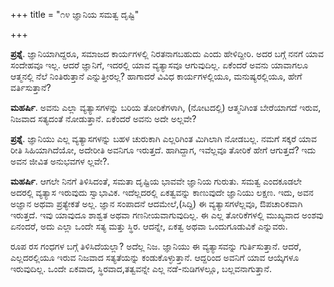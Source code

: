 +++
title = "೧೪ ಜ್ಞಾನಿಯ ಸಮತ್ವ ದೃಷ್ಟಿ"

+++

**ಪ್ರಶ್ನೆ**.  ಜ್ಞಾನಿಯಾಗಿದ್ದರೂ, ಸಮಾಜದ ಕಾರ್ಯಗಳಲ್ಲಿ ನಿರತನಾಗಬಹುದು ಎಂದು ಹೇಳಿದ್ದೀರಿ.   ಅದರ ಬಗ್ಗೆ ನನಗೆ ಯಾವ ಸಂದೇಹವೂ ಇಲ್ಲ. ಆದರೆ ಜ್ಞಾನಿಗೆ, ಇದರಲ್ಲಿ ಯಾವ ವ್ಯತ್ಯಾಸವೂ ಆಗುವುದಿಲ್ಲ.  ಏಕೆಂದರೆ ಅವನು ಯಾವಾಗಲೂ ಆತ್ಮನಲ್ಲಿ ನೆಲೆ ನಿಂತಿರುತ್ತಾನೆ ಎನ್ನುತ್ತೀರಲ್ಲ?  ಹಾಗಾದರೆ ವಿವಿಧ ಕಾರ್ಯಗಳಲ್ಲಿಯೂ, ಮನುಷ್ಯರಲ್ಲಿಯೂ, ಹೇಗೆ ವರ್ತಿಸುತ್ತಾನೆ?

**ಮಹರ್ಷಿ**. ಅವನು ಎಲ್ಲಾ ವ್ಯತ್ಯಾಸಗಳನ್ನು ಬರಿಯ ತೋರಿಕೆಗಳಾಗಿ, (ನೋಟದಲ್ಲಿ) ಆತ್ಮನಿಗಿಂತ ಬೇರೆಯಾಗದೆ ಇರುವ, ನಿಜವಾದ ಸತ್ಯದಂತೆ ನೋಡುತ್ತಾನೆ. ಏಕೆಂದರೆ ಅವನು ಅದೇ ಅಲ್ಲವೇ?

**ಪ್ರಶ್ನೆ**.  ಜ್ಞಾನಿಯು ಎಲ್ಲ ವ್ಯತ್ಯಾಸಗಳನ್ನು ಬಹಳ ಚುರುಕಾಗಿ ಎಲ್ಲರಿಗಿಂತ ಮಿಗಿಲಾಗಿ ನೋಡಬಲ್ಲ.  ನಮಗೆ ಸಕ್ಕರೆ ಯಾವ ರೀತಿ ಸಿಹಿಯಾಗಿದೆಯೋ, ಅದೇರೀತಿ ಅವನಿಗೂ ಇರುತ್ತದೆ.  ಹಾಗಿದ್ದಾಗ, ಇವೆಲ್ಲವೂ ತೋರಿಕೆ ಹೇಗೆ ಆಗುತ್ತದೆ? ಇದು ಅವನ ಜೀವಿತ ಅನುಭವಗಳ ಲ್ಲವೇ?.

**ಮಹರ್ಷಿ**.   ಆಗಲೇ ನಿನಗೆ ತಿಳಿಸಿದಂತೆ, ಸಮತಾ ದೃಷ್ಟಿಯ ಭಾವವೇ ಜ್ಞಾನಿಯ ಗುರುತು. ಸಮತ್ವ ಎಂದಕೂಡಲೇ ಅದರಲ್ಲಿ ವ್ಯತ್ಯಾಸ ಇರುವುದು ಸ್ವಾಭಾವಿಕ. ಇದೆಲ್ಲದರಲ್ಲಿ ಏಕತ್ವವನ್ನು ಕಾಣುವುದೇ ಜ್ಞಾನಿಯು ಲಕ್ಷಣ. ಇದು, ಅವನ ಅಜ್ಞಾನ ಅಥವಾ ಪ್ರತ್ಯೇಕತೆ ಅಲ್ಲ. ಜ್ಞಾನ ಸಂಪಾದನೆ ಆದಮೇಲೆ,(ಸಿದ್ದಿ) ಈ ವ್ಯತ್ಯಾಸಗಳೆಲ್ಲವೂ, ಔಪಚಾರಿಕವಾಗಿ ಇರುತ್ತದೆ. ಇವು ಯಾವುದೂ ಶಾಶ್ವತ ಅಥವಾ ಗಣನೀಯವಾಗುವುದಿಲ್ಲ. ಈ ಎಲ್ಲ ತೋರಿಕೆಗಳಲ್ಲಿ ಮುಖ್ಯವಾದ ಅಂಶವು ಏನಂದರೆ, ಅದು ಎಲ್ಲಾ ಒಂದೇ ಸತ್ಯ ಮತ್ತು ಸ್ಥಿರ. ಆದನ್ನೇ, ಏಕತ್ವ ಅಥವಾ ಒಂದುಗೂಡುವಿಕೆ ಎನ್ನುವರು.

ರೂಪ ರಸ ಗಂಧಗಳ ಬಗ್ಗೆ ತಿಳಿಸಿದೆಯಲ್ಲಾ? ಅದೆಲ್ಲ ನಿಜ. ಜ್ಞಾನಿಯು ಈ ವ್ಯತ್ಯಾಸವನ್ನು ಗುರ್ತಿಸುತ್ತಾನೆ.  ಆದರೆ, ಎಲ್ಲದರಲ್ಲಿಯೂ ಇರುವ ನಿಜವಾದ ಸತ್ಯತೆಯನ್ನು ಕಂಡುಕೊಳ್ಳುತ್ತಾನೆ. ಆದ್ದರಿಂದ ಅವನಿಗೆ ಯಾವ ಆಯ್ಕೆಗಳೂ ಇರುವುದಿಲ್ಲ.   ಒಂದೇ ಏಕವಾದ, ಸ್ಥಿರವಾದ,ತತ್ವವನ್ನೇ ಎಲ್ಲ  ನಡೆ-ನುಡಿಗಳಲ್ಲೂ, ಬಲ್ಲವನಾಗುತ್ತಾನೆ.

